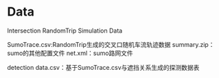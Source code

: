 # Data
Intersection RandomTrip Simulation Data

SumoTrace.csv:RandomTrip生成的交叉口随机车流轨迹数据
summary.zip：sumo的其他配置文件
net.xml：sumo路网文件

detection data.csv：基于SumoTrace.csv与遮挡关系生成的探测数据表
